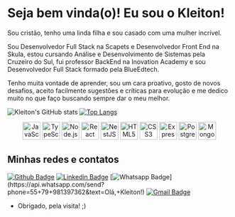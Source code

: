 # Seja bem vinda(o)! Eu sou o Kleiton!

Sou cristão, tenho uma linda filha e sou casado com uma mulher incrível.

Sou Desenvolvedor Full Stack na Scapets e Desenvolvedor Front End na Skula, estou cursando Análise e Desenvolvimento de Sistemas pela Cruzeiro do Sul,
fui professor BackEnd na Inovation Academy e sou Desenvolvedor Full Stack formado pela BlueEdtech.

Tenho muita vontade de aprender, sou um cara proativo, gosto de novos desafios, aceito facilmente sugestões e críticas para evolução e me dedico muito no que faço buscando sempre dar o meu melhor.


![Kleiton's GitHub stats](https://github-readme-stats.vercel.app/api?username=KleitonLima&include_all_commits=true&count_private=true&show_icons=true&theme=chartreuse-dark)
[![Top Langs](https://github-readme-stats.vercel.app/api/top-langs/?username=KleitonLima&layout=compact&theme=chartreuse-dark&include_all_commits=true&height=1000)](https://github.com/KleitonLima/github-readme-stats)


<p align="center">
  <img src="https://upload.wikimedia.org/wikipedia/commons/6/6a/JavaScript-logo.png" alt="JavaScript" height="40"/>
  <img src="https://upload.wikimedia.org/wikipedia/commons/4/4c/Typescript_logo_2020.svg" alt="TypeScript" height="40"/>
  <img src="https://upload.wikimedia.org/wikipedia/commons/d/d9/Node.js_logo.svg" alt="Node.js" height="40"/>
  <img src="https://upload.wikimedia.org/wikipedia/commons/a/a7/React-icon.svg" alt="React" height="40"/>
  <img src="https://upload.wikimedia.org/wikipedia/commons/a/a8/NestJS.svg" alt="NestJS" height="40"/>
  <img src="https://upload.wikimedia.org/wikipedia/commons/6/61/HTML5_logo_and_wordmark.svg" alt="HTML5" height="40"/>
  <img src="https://upload.wikimedia.org/wikipedia/commons/d/d5/CSS3_logo_and_wordmark.svg" alt="CSS3" height="40"/>
  <img src="https://upload.wikimedia.org/wikipedia/commons/6/64/Expressjs.png" alt="Express" height="40"/>
  <img src="https://upload.wikimedia.org/wikipedia/commons/2/29/Postgresql_elephant.svg" alt="PostgreSQL" height="40"/>
  <img src="https://upload.wikimedia.org/wikipedia/commons/9/93/MongoDB_Logo.svg" alt="MongoDB" height="40"/>
</p>


## Minhas redes e contatos
[![Github Badge](https://img.shields.io/badge/-Github-000?style=for-the-badge&logo=Github&logoColor=white&link=link_do_seu_perfil_no_github)](https://github.com/KleitonLima)
[![Linkedin Badge](https://img.shields.io/badge/-LinkedIn-blue?style=for-the-badge&logo=Linkedin&logoColor=white&link=link_do_seu_perfil_no_linkedin)](https://www.linkedin.com/in/kleitonlima/)
[![Whatsapp Badge](https://img.shields.io/badge/-Whatsapp-4CA143?style=for-the-badge&labelColor=4CA143&logo=whatsapp&logoColor=white&link=https://api.whatsapp.com/send?phone=seu_telefone_55+DDD+número_de_telefone&text=Hello!)](https://api.whatsapp.com/send?phone=55+79+981397362&text=Olá,+Kleiton!)
[![Gmail Badge](https://img.shields.io/badge/-Gmail-c14438?style=for-the-badge&logo=Gmail&logoColor=white&link=mailto:seu_email)](mailto:kleiton.mini@gmail.com)


- Obrigado, pela visita! ;)

